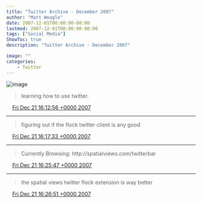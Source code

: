 ```yaml
---
title: "Twitter Archive - December 2007"
author: "Matt Weagle"
date: 2007-12-01T00:00:00-08:00
lastmod: 2007-12-01T00:00:00-08:00
tags: ["Social Media"]
ShowToc: true
description: "Twitter Archive - December 2007"

image: ""
categories: 
    - Twitter
---
```

![image](/sadtwitterbird3.jpg)


> learning how to use twitter\.

<img src="./media/tweet.ico" width="12" /> [Fri Dec 21 16:12:56 +0000 2007](https://twitter.com/mweagle/status/521553352)

----

> figuring out if the flock twitter client is any good

<img src="./media/tweet.ico" width="12" /> [Fri Dec 21 16:17:33 +0000 2007](https://twitter.com/mweagle/status/521567242)

----

> Currently Browsing: http://spatialviews\.com/twitterbar

<img src="./media/tweet.ico" width="12" /> [Fri Dec 21 16:25:47 +0000 2007](https://twitter.com/mweagle/status/521592262)

----

> the spatial views twitter flock extension is way better

<img src="./media/tweet.ico" width="12" /> [Fri Dec 21 16:26:51 +0000 2007](https://twitter.com/mweagle/status/521595512)